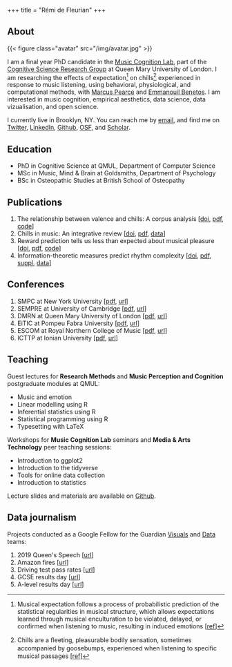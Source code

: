 +++
title = "Rémi de Fleurian"
+++

## About

{{< figure class="avatar" src="/img/avatar.jpg" >}}

I am a final year PhD candidate in the [Music Cognition Lab](http://music-cognition.eecs.qmul.ac.uk/), part of the [Cognitive Science Research Group](http://cogsci.eecs.qmul.ac.uk/) at Queen Mary University of London. 
I am researching the effects of expectation[^1] on chills[^2] experienced in response to music listening, using behavioral, physiological, and computational methods, with [Marcus Pearce](http://webprojects.eecs.qmul.ac.uk/marcusp/) and [Emmanouil Benetos](http://www.eecs.qmul.ac.uk/~emmanouilb/). 
I am interested in music cognition, empirical aesthetics, data science, data vizualisation, and open science.

I currently live in Brooklyn, NY. 
You can reach me by [email](mailto:remi.defleurian@gmail.com), 
and find me on [Twitter](https://twitter.com/remidefleurian), 
[LinkedIn](https://www.linkedin.com/in/remidefleurian/), 
[Github](https://github.com/remidefleurian), 
[OSF](https://osf.io/f2jgd/), 
and [Scholar](https://scholar.google.co.uk/citations?user=kH6xaHsAAAAJ).

## Education

* PhD in Cognitive Science at QMUL, Department of Computer Science
* MSc in Music, Mind & Brain at Goldsmiths, Department of Psychology
* BSc in Osteopathic Studies at British School of Osteopathy

## Publications

1. The relationship between valence and chills: A corpus analysis [[doi](https://doi.org/10.31234/osf.io/v3rhe), [pdf]("https://remidefleurian.com/files/2020-psyarxiv-val.pdf"), [code](https://doi.org/10.5281/zenodo.4161610)]
2. Chills in music: An integrative review [[doi](https://doi.org/10.31234/osf.io/yc6d8), [pdf]("https://remidefleurian.com/files/2020-psyarxiv-rev.pdf"), [data](https://doi.org/10.17605/osf.io/uyg7m)]
3. Reward prediction tells us less than expected about musical pleasure [[doi](https://doi.org/10.1073/pnas.1913244116), [pdf]("https://remidefleurian.com/files/2019-pnas.pdf"), [code](https://codeocean.com/capsule/7918672/tree/v1)]
4. Information-theoretic measures predict rhythm complexity [[doi](https://doi.org/10.1111/cogs.12347), [pdf]("https://remidefleurian.com/files/2019-cognsci-paper.pdf"), [suppl]("https://remidefleurian.com/files/2019-cognsci-suppl.pdf"), [data](https://doi.org/10.17605/osf.io/yk3wa)]

## Conferences

1. SMPC at New York University [[pdf]("https://remidefleurian.com/files/2019-smpc.pdf"), [url](https://wp.nyu.edu/smpc2019/)]
2. SEMPRE at University of Cambridge [[pdf]("https://remidefleurian.com/files/2019-sempre.pdf"), [url](https://cms.mus.cam.ac.uk/conferences/sempre-graduate-conference/)]
3. DMRN at Queen Mary University of London [[pdf]("https://remidefleurian.com/files/2018-dmrn.pdf"), [url](https://www.qmul.ac.uk/dmrn/dmrn13/)]
4. EiTIC at Pompeu Fabra University [[pdf]("https://remidefleurian.com/files/2018-eitic.pdf"), [url](https://www.upf.edu/web/etic_doctoral_workshop/)]
5. ESCOM at Royal Northern College of Music [[pdf]("https://remidefleurian.com/files/2015-escom.pdf"), [url](https://www.escom.org/conferences-triennial.html)]
6. ICTTP at Ionian University [[pdf]("https://remidefleurian.com/files/2014-icttp.pdf"), [url](http://www.finalconference.timely-cost.eu/)]

## Teaching

Guest lectures for **Research Methods** and **Music Perception and Cognition** postgraduate modules at QMUL:
* Music and emotion
* Linear modelling using R
* Inferential statistics using R
* Statistical programming using R
* Typesetting with LaTeX

Workshops for **Music Cognition Lab** seminars and **Media & Arts Technology** peer teaching sessions:
* Introduction to ggplot2
* Introduction to the tidyverse
* Tools for online data collection
* Introduction to statistics

Lecture slides and materials are available on [Github](https://github.com/remidefleurian/teaching).

## Data journalism

Projects conducted as a Google Fellow for the Guardian [Visuals](https://twitter.com/GuardianVisuals) and [Data](https://twitter.com/guardiandata) teams:
1. 2019 Queen's Speech [[url](https://www.theguardian.com/politics/ng-interactive/2019/oct/14/how-unusual-language-boris-johnson-first-queens-speech)]
2. Amazon fires [[url](https://www.theguardian.com/environment/2019/aug/23/amazon-fires-what-is-happening-anything-we-can-do?)]
3. Driving test pass rates [[url](https://www.theguardian.com/world/2019/aug/23/an-easy-ride-scottish-village-fuels-debate-driving-test-pass-rates)]
4. GCSE results day [[url](https://www.theguardian.com/education/live/2019/aug/22/gcse-results-day-2019-live-news)]
5. A-level results day [[url](https://www.theguardian.com/education/live/2019/aug/15/a-level-results-2019-students-await-results-from-reformed-exams-live?)]

[^1]: Musical expectation follows a process of probabilistic prediction of the statistical regularities in musical structure, which allows expectations learned through musical enculturation to be violated, delayed, or confirmed when listening to music, resulting in induced emotions [[ref](https://doi.org/10.1111/nyas.13654)]
[^2]: Chills are a ﬂeeting, pleasurable bodily sensation, sometimes accompanied by goosebumps, experienced when listening to speciﬁc musical passages [[ref](https://doi.org/10.31234/osf.io/yc6d8)]